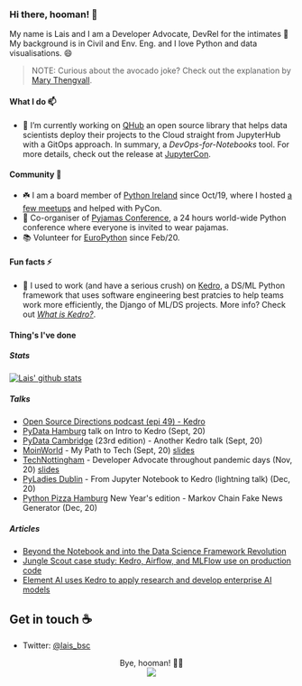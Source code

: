 ### Hi there, hooman! :robot:

My name is Lais and I am a Developer Advocate, DevRel for the intimates :avocado: My background is in Civil and Env. Eng. and I love Python and data visualisations. :smile:
> NOTE: Curious about the avocado joke? Check out the explanation by [Mary Thengvall](https://www.marythengvall.com/blog/2018/1/31/developer-avocados-the-good-kind-of-fat).

#### What I do 📫

- 🔭 I’m currently working on [QHub](https://github.com/Quansight/qhub/) an open source library that helps data scientists deploy their projects to the Cloud straight from JupyterHub with a GitOps approach. In summary, a *DevOps-for-Notebooks* tool. For more details, check out the release at [JupyterCon](https://www.quansight.com/post/announcing-qhub).

#### Community 🧜‍
- :shamrock: I am a board member of [Python Ireland](https://python.ie/) since Oct/19, where I hosted [a few meetups](https://www.youtube.com/playlist?list=PLNeBS51Q0m98sqBDz8_HyAFqp8YW78-g8) and helped with PyCon.
- 🧶 Co-organiser of [Pyjamas Conference](twitter.com/pyjamasconf), a 24 hours world-wide Python conference where everyone is invited to wear pajamas.
- 📚 Volunteer for [EuroPython](https://twitter.com/europythons) since Feb/20.

#### Fun facts ⚡
- 👾 I used to work (and have a serious crush) on [Kedro](https://github.com/quantumblacklabs/kedro/), a DS/ML Python framework that uses software engineering best pratcies to help teams work more efficiently, the Django of ML/DS projects. More info? Check out *[What is Kedro?](https://dev.to/waylonwalker/what-is-kedro-lob)*.

<!--
**laisbsc/laisbsc** is a ✨ _special_ ✨ repository because its `README.md` (this file) appears on your GitHub profile.

Here are some ideas to get you started:

- 🔭 I’m currently working on ...
- 🌱 I’m currently learning ...
- 👯 I’m looking to collaborate on ...
- 🤔 I’m looking for help with ...
- 💬 Ask me about:
  * DevRel-related things;
  * Python (keep in mind I am a newbie, but glad to point a direction - hoping it's the right one);
- 📫 How to reach me: ...
- 😄 Pronouns: ...
- ⚡ Fun fact: ...
-->

#### Thing's I've done
##### Stats
[![Lais' github stats](https://github-readme-stats.vercel.app/api?username=laisbsc)](https://github.com/laisbsc/github-readme-stats)
 


##### Talks
* [Open Source Directions podcast (epi 49) - Kedro](https://www.youtube.com/watch?v=USiedaclFzk&ab_channel=OpenTeams) 
* [PyData Hamburg](https://youtu.be/FY9aqax1wNs?t=3149) talk on Intro to Kedro (Sept, 20)
* [PyData Cambridge](https://youtu.be/0xD9cTd_xO4?t=2693) (23rd edition) - Another Kedro talk (Sept, 20)
* [MoinWorld](https://www.linkedin.com/feed/update/urn:li:activity:6716701390179188736/) - My Path to Tech (Sept, 20) [slides](https://drive.google.com/file/d/1jFTaFl6itoNrhecKH6IyOXJG2-r9vGYy/view?usp=sharing)
* [TechNottingham](https://www.technottingham.com/events/wit-november-2020) - Developer Advocate throughout pandemic days (Nov, 20) [slides](https://drive.google.com/file/d/1MN6aJ_1m8q6K5mVrZkiddkyPLsDA0Jyc/view)
* [PyLadies Dublin](https://youtu.be/-TtzMLM9dT8?t=2461) - From Jupyter Notebook to Kedro (lightning talk) (Dec, 20)
* [Python Pizza Hamburg](https://twitter.com/pythonpizzaconf/status/1344745723074588674) New Year's edition - Markov Chain Fake News Generator (Dec, 20)


##### Articles
* [Beyond the Notebook and into the Data Science Framework Revolution](https://medium.com/quantumblack/beyond-the-notebook-and-into-the-data-science-framework-revolution-a7fd364ab9c4)
* [Jungle Scout case study: Kedro, Airflow, and MLFlow use on production code](https://junglescouteng.medium.com/jungle-scout-case-study-kedro-airflow-and-mlflow-use-on-production-code-150d7231d42e)
* [Element AI uses Kedro to apply research and develop enterprise AI models](https://medium.com/quantumblack/element-ai-uses-kedro-to-apply-research-and-develop-enterprise-ai-models-bbbf2e3ff722)


## Get in touch :coffee:
* Twitter: [@lais_bsc](twitter.com/lais_bsc)

<p align="center"> 
Bye, hooman! 👋🏽 <br>
  <img src="https://profile-counter.glitch.me/laisbsc/count.svg"/>
</p>
